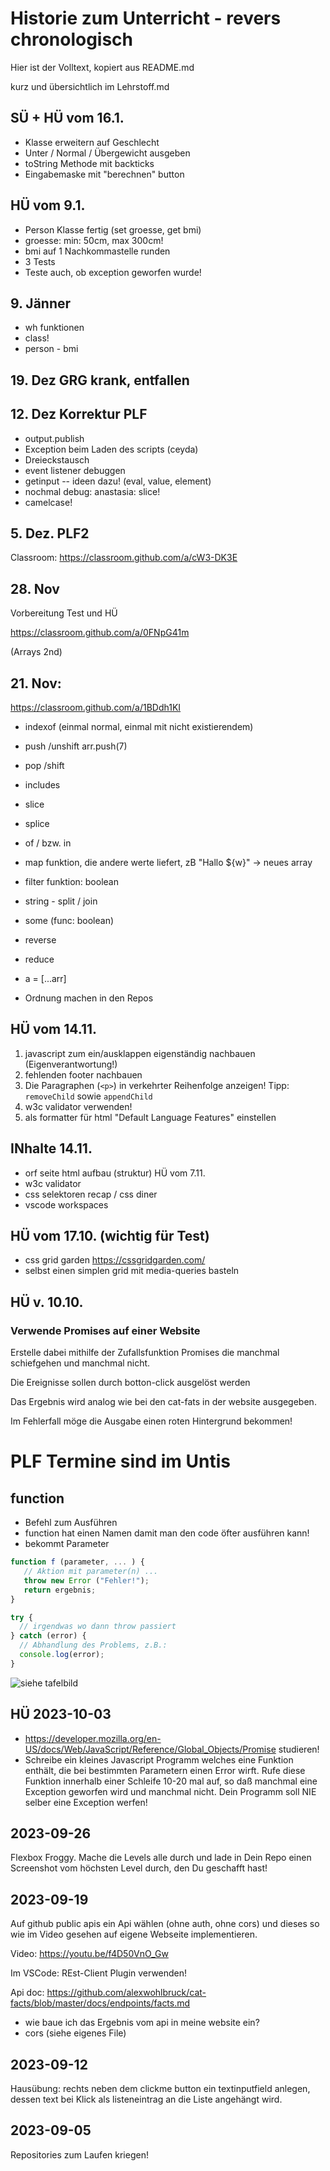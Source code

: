 # Historie zum Unterricht - revers chronologisch

Hier ist der Volltext, kopiert aus README.md

kurz und übersichtlich im Lehrstoff.md

## SÜ + HÜ vom 16.1.

-   Klasse erweitern auf Geschlecht
-   Unter / Normal / Übergewicht ausgeben
-   toString Methode mit backticks
-   Eingabemaske mit "berechnen" button

## HÜ vom 9.1.

-   Person Klasse fertig (set groesse, get bmi)
-   groesse: min: 50cm, max 300cm!
-   bmi auf 1 Nachkommastelle runden
-   3 Tests
-   Teste auch, ob exception geworfen wurde!

## 9. Jänner

-   wh funktionen
-   class!
-   person - bmi

## 19. Dez GRG krank, entfallen

## 12. Dez Korrektur PLF

-   output.publish
-   Exception beim Laden des scripts (ceyda)
-   Dreieckstausch
-   event listener debuggen
-   getinput -- ideen dazu! (eval, value, element)
-   nochmal debug: anastasia: slice!
-   camelcase!

## 5. Dez. PLF2

Classroom: <https://classroom.github.com/a/cW3-DK3E>

## 28. Nov

Vorbereitung Test und HÜ

<https://classroom.github.com/a/0FNpG41m>

(Arrays 2nd)

## 21. Nov:

<https://classroom.github.com/a/1BDdh1KI>

-   indexof (einmal normal, einmal mit nicht existierendem)
-   push /unshift arr.push(7)
-   pop /shift
-   includes
-   slice
-   splice
-   of / bzw. in
-   map funktion, die andere werte liefert, zB "Hallo ${w}" -> neues array
-   filter funktion: boolean
-   string - split / join
-   some (func: boolean)
-   reverse
-   reduce
-   a = [...arr]

-   Ordnung machen in den Repos

## HÜ vom 14.11.

1. javascript zum ein/ausklappen eigenständig nachbauen (Eigenverantwortung!)
2. fehlenden footer nachbauen
3. Die Paragraphen (`<p>`) in verkehrter Reihenfolge anzeigen! Tipp:
   `removeChild` sowie `appendChild`
4. w3c validator verwenden!
5. als formatter für html "Default Language Features" einstellen

## INhalte 14.11.

-   orf seite html aufbau (struktur) HÜ vom 7.11.
-   w3c validator
-   css selektoren recap / css diner
-   vscode workspaces

## HÜ vom 17.10. (wichtig für Test)

-   css grid garden <https://cssgridgarden.com/>
-   selbst einen simplen grid mit media-queries basteln

## HÜ v. 10.10.

### Verwende Promises auf einer Website

Erstelle dabei mithilfe der Zufallsfunktion Promises die manchmal schiefgehen
und manchmal nicht.

Die Ereignisse sollen durch botton-click ausgelöst werden

Das Ergebnis wird analog wie bei den cat-fats in der website ausgegeben.

Im Fehlerfall möge die Ausgabe einen roten Hintergrund bekommen!

# PLF Termine sind im Untis

## function

-   Befehl zum Ausführen
-   function hat einen Namen damit man den code öfter ausführen kann!
-   bekommt Parameter

```js
function f (parameter, ... ) {
   // Aktion mit parameter(n) ...
   throw new Error ("Fehler!");
   return ergebnis;
}

try {
  // irgendwas wo dann throw passiert
} catch (error) {
  // Abhandlung des Problems, z.B.:
  console.log(error);
}
```

![siehe tafelbild](functions-tafel.jpg)

## HÜ 2023-10-03

-   https://developer.mozilla.org/en-US/docs/Web/JavaScript/Reference/Global_Objects/Promise
    studieren!
-   Schreibe ein kleines Javascript Programm welches eine Funktion enthält, die
    bei bestimmten Parametern einen Error wirft. Rufe diese Funktion innerhalb
    einer Schleife 10-20 mal auf, so daß manchmal eine Exception geworfen wird
    und manchmal nicht. Dein Programm soll NIE selber eine Exception werfen!

## 2023-09-26

Flexbox Froggy. Mache die Levels alle durch und lade in Dein Repo einen
Screenshot vom höchsten Level durch, den Du geschafft hast!

## 2023-09-19

Auf github public apis ein Api wählen (ohne auth, ohne cors) und dieses so wie
im Video gesehen auf eigene Webseite implementieren.

Video: https://youtu.be/f4D50VnO_Gw

Im VSCode: REst-Client Plugin verwenden!

Api doc:
https://github.com/alexwohlbruck/cat-facts/blob/master/docs/endpoints/facts.md

-   wie baue ich das Ergebnis vom api in meine website ein?
-   cors (siehe eigenes File)

## 2023-09-12

Hausübung: rechts neben dem clickme button ein textinputfield anlegen, dessen
text bei Klick als listeneintrag an die Liste angehängt wird.

## 2023-09-05

Repositories zum Laufen kriegen!
